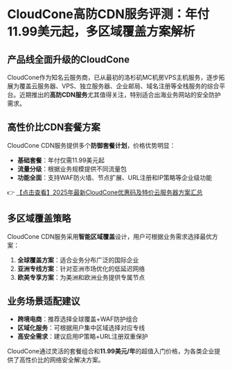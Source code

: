 # CloudCone高防CDN服务评测：年付11.99美元起，多区域覆盖方案解析

## 产品线全面升级的CloudCone

CloudCone作为知名云服务商，已从最初的洛杉矶MC机房VPS主机服务，逐步拓展为覆盖云服务器、VPS、独立服务器、企业邮局、域名注册等全栈服务的综合平台。近期推出的**高防CDN服务**尤其值得关注，特别适合出海业务网站的安全防护需求。

## 高性价比CDN套餐方案

CloudCone CDN服务提供多个**防御套餐计划**，价格优势明显：

- **基础套餐**：年付仅需11.99美元起
- **流量分级**：根据业务规模提供不同流量包
- **功能全面**：支持WAF防火墙、节点扩展、URL注册和IP策略等企业级功能

👉 [【点击查看】2025年最新CloudCone优惠码及特价云服务器方案汇总](https://bit.ly/Cloudcone)

## 多区域覆盖策略

CloudCone CDN服务采用**智能区域覆盖**设计，用户可根据业务需求选择最优方案：

1. **全球覆盖方案**：适合业务分布广泛的国际企业
2. **亚洲专线方案**：针对亚洲市场优化的低延迟网络
3. **欧美专享方案**：为美洲和欧洲业务提供专属节点

## 业务场景适配建议

- **跨境电商**：推荐选择全球覆盖+WAF防护组合
- **区域化服务**：可根据用户集中区域选择对应专线
- **高安全需求**：建议启用IP策略+URL注册双重保护

CloudCone通过灵活的套餐组合和**11.99美元/年**的超值入门价格，为各类企业提供了高性价比的网络安全解决方案。